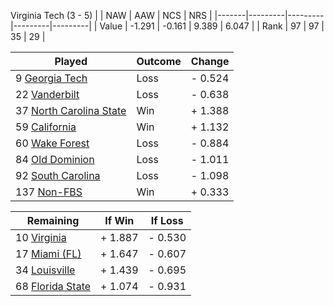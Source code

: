 Virginia Tech (3 - 5)
|       |   NAW   |   AAW   |   NCS   |   NRS   |
|-------|---------|---------|---------|---------|
| Value |  -1.291 |  -0.161 |   9.389 |   6.047 |
| Rank  |      97 |      97 |      35 |      29 |

| Played                    | Outcome    |  Change  |
|---------------------------|------------|----------|
|   9 [Georgia Tech          ](GeorgiaTech.md)| Loss       | -  0.524 |
|  22 [Vanderbilt            ](Vanderbilt.md)| Loss       | -  0.638 |
|  37 [North Carolina State  ](NorthCarolinaState.md)| Win        | +  1.388 |
|  59 [California            ](California.md)| Win        | +  1.132 |
|  60 [Wake Forest           ](WakeForest.md)| Loss       | -  0.884 |
|  84 [Old Dominion          ](OldDominion.md)| Loss       | -  1.011 |
|  92 [South Carolina        ](SouthCarolina.md)| Loss       | -  1.098 |
| 137 [Non-FBS               ](NonFBS.md)| Win        | +  0.333 |

| Remaining                 |  If Win  |  If Loss |
|---------------------------|----------|----------|
|  10 [Virginia              ](Virginia.md)| +  1.887 | -  0.530 |
|  17 [Miami (FL)            ](MiamiFL.md)| +  1.647 | -  0.607 |
|  34 [Louisville            ](Louisville.md)| +  1.439 | -  0.695 |
|  68 [Florida State         ](FloridaState.md)| +  1.074 | -  0.931 |

